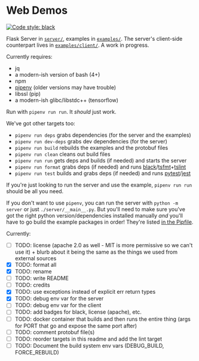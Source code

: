 # Web Demos

[![Code style: black](https://img.shields.io/badge/code%20style-black-000000.svg)](https://github.com/python/black)

Flask Server in [`server/`](server), examples in [`examples/`](examples). The server's client-side counterpart lives in [`examples/client/`](examples/client). A work in progress.

Currently requires:
  - jq
  - a modern-ish version of bash (4+)
  - npm
  - [pipenv](https://github.com/pypa/pipenv) (older versions may have trouble)
  - libssl (pip)
  - a modern-ish glibc/libstdc++ (tensorflow)

Run with `pipenv run run`. It _should_ just work.

We've got other targets too:
  - `pipenv run deps` grabs dependencies (for the server and the examples)
  - `pipenv run dev-deps` grabs dev dependencies (for the server)
  - `pipenv run build` rebuilds the examples and the protobuf files
  - `pipenv run clean` cleans out build files
  - `pipenv run run` gets deps and builds (if needed) and starts the server
  - `pipenv run format` grabs deps (if needed) and runs [black](https://github.com/python/black)/[tsfmt](https://github.com/vvakame/typescript-formatter)+[tslint](https://github.com/palantir/tslint)
  - `pipenv run test` builds and grabs deps (if needed) and runs [pytest](https://github.com/pytest-dev/pytest)/[jest](https://github.com/facebook/jest)

If you're just looking to run the server and use the example, `pipenv run run` should be all you need.

If you don't want to use `pipenv`, you can run the server with `python -m server` or just `./server/__main__.py`. But you'll need to make sure you've got the right python version/dependencies installed manually *and* you'll have to go build the example packages in order! They're listed [in the Pipfile](Pipfile).

Currently:
 - [ ] TODO: license (apache 2.0 as well - MIT is more permissive so we can't use it) + blurb about it being the same as the things we used from external sources
 - [x] TODO: format all
 - [x] TODO: rename
 - [ ] TODO: write README
 - [ ] TODO: credits
 - [x] TODO: use exceptions instead of explicit err return types
 - [x] TODO: debug env var for the server
 - [ ] TODO: debug env var for the client
 - [ ] TODO: add badges for black, license (apache), etc.
 - [ ] TODO: docker container that builds and then runs the entire thing (args for  PORT that go and expose the same port after)
 - [ ] TODO: comment protobuf file(s)
 - [ ] TODO: reorder targets in this readme and add the lint target
 - [ ] TODO: Document the build system env vars (DEBUG_BUILD, FORCE_REBUILD)
